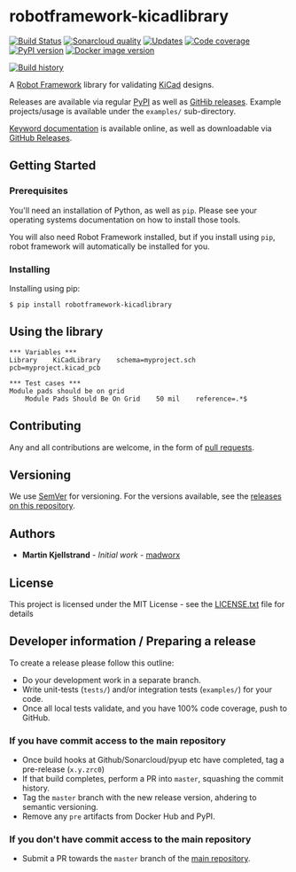 # robotframework-kicadlibrary

[![Build Status](https://travis-ci.org/madworx/robotframework-kicadlibrary.svg?branch=master)](https://travis-ci.org/madworx/robotframework-kicadlibrary) [![Sonarcloud quality](https://sonarcloud.io/api/project_badges/measure?project=robotframework-kicadlibrary&metric=alert_status)](https://sonarcloud.io/dashboard?id=robotframework-kicadlibrary) [![Updates](https://pyup.io/repos/github/madworx/robotframework-kicadlibrary/shield.svg)](https://pyup.io/repos/github/madworx/robotframework-kicadlibrary/) [![Code coverage](https://sonarcloud.io/api/project_badges/measure?project=robotframework-kicadlibrary&metric=coverage)](https://sonarcloud.io/component_measures?id=robotframework-kicadlibrary&metric=coverage) [![PyPI version](https://badge.fury.io/py/robotframework-kicadlibrary.svg)](https://badge.fury.io/py/robotframework-kicadlibrary) [![Docker image version](https://images.microbadger.com/badges/version/madworx/robotframework-kicadlibrary.svg)](https://hub.docker.com/r/madworx/robotframework-kicadlibrary)

[![Build history](https://buildstats.info/travisci/chart/madworx/robotframework-kicadlibrary?branch=master)](https://travis-ci.org/madworx/robotframework-kicadlibrary/builds)

A [Robot Framework](http://robotframework.org/) library for validating [KiCad](http://kicad-pcb.org/) designs.

Releases are available via regular [PyPI](https://pypi.org/project/robotframework-kicadlibrary/) as well as [GitHib releases](https://github.com/madworx/robotframework-kicadlibrary/releases). Example projects/usage is available under the `examples/` sub-directory.

[Keyword documentation](https://madworx.github.io/robotframework-kicadlibrary/KiCadLibrary.html) is available online, as well as downloadable via [GitHub Releases](https://github.com/madworx/robotframework-kicadlibrary/releases/latest).

## Getting Started

### Prerequisites

You'll need an installation of Python, as well as `pip`. Please see your operating systems documentation on how to install those tools.

You will also need Robot Framework installed, but if you install using `pip`, robot framework will automatically be installed for you.

### Installing

Installing using pip:

```
$ pip install robotframework-kicadlibrary
```

## Using the library

```
*** Variables ***
Library    KiCadLibrary    schema=myproject.sch    pcb=myproject.kicad_pcb

*** Test cases ***
Module pads should be on grid
    Module Pads Should Be On Grid    50 mil    reference=.*$
```

## Contributing

Any and all contributions are welcome, in the form of [pull requests](https://github.com/madworx/robotframework-kicadlibrary/pulls).

## Versioning

We use [SemVer](http://semver.org/) for versioning. For the versions available, see the [releases on this repository](https://github.com/madworx/robotframework-kicadlibrary/releases).

## Authors

* **Martin Kjellstrand** - *Initial work* - [madworx](https://github.com/madworx)

## License

This project is licensed under the MIT License - see the [LICENSE.txt](LICENSE.txt) file for details

## Developer information / Preparing a release

To create a release please follow this outline:

* Do your development work in a separate branch.
* Write unit-tests (`tests/`) and/or integration tests (`examples/`) for your code.
* Once all local tests validate, and you have 100% code coverage, push to GitHub.

### If you have commit access to the main repository

* Once build hooks at Github/Sonarcloud/pyup etc have completed, tag a pre-release (`x.y.zrc0`)
* If that build completes, perform a PR into `master`, squashing the commit history.
* Tag the `master` branch with the new release version, ahdering to semantic versioning.
* Remove any `pre` artifacts from Docker Hub and PyPI.

### If you don't have commit access to the main repository

* Submit a PR towards the `master` branch of the [main repository](https://github.com/madworx/robotframework-kicadlibrary/).